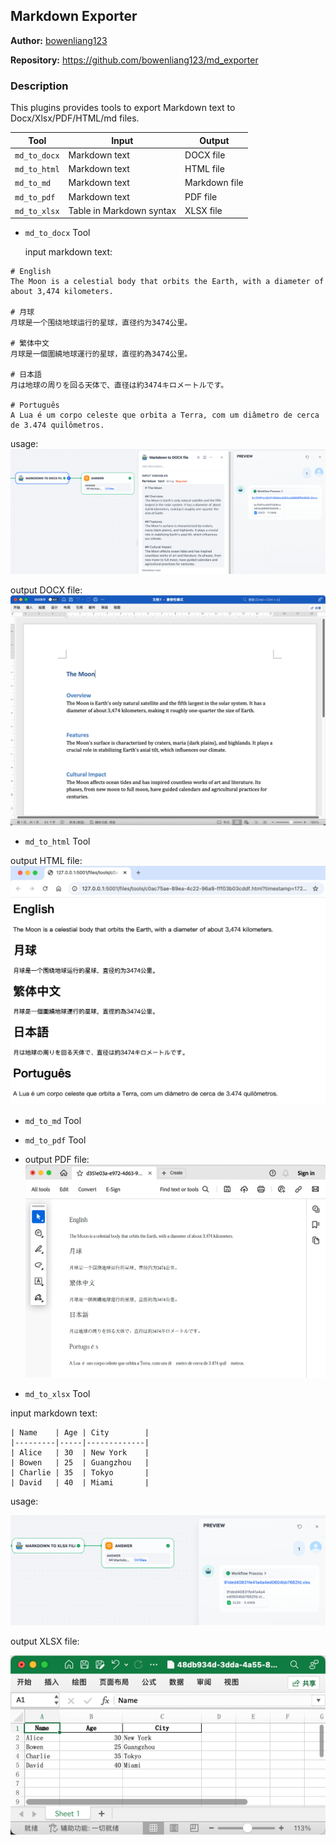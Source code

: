 ## Markdown Exporter

**Author:** [bowenliang123](https://github.com/bowenliang123)

**Repository:** https://github.com/bowenliang123/md_exporter

### Description

This plugins provides tools to export Markdown text to Docx/Xlsx/PDF/HTML/md files.

| Tool         | Input                    | Output        |
|--------------|--------------------------|---------------|
| `md_to_docx` | Markdown text            | DOCX file     |
| `md_to_html` | Markdown text            | HTML file     |
| `md_to_md`   | Markdown text            | Markdown file |
| `md_to_pdf`  | Markdown text            | PDF file      |
| `md_to_xlsx` | Table in Markdown syntax | XLSX file     |

- `md_to_docx` Tool

  input markdown text:

```
# English
The Moon is a celestial body that orbits the Earth, with a diameter of about 3,474 kilometers.

# 月球
月球是一个围绕地球运行的星球，直径约为3474公里。

# 繁体中文
月球是一個圍繞地球運行的星球，直徑約為3474公里。

# 日本語
月は地球の周りを回る天体で、直径は約3474キロメートルです。

# Português
A Lua é um corpo celeste que orbita a Terra, com um diâmetro de cerca de 3.474 quilômetros.
```

usage:
![img1.png](_assets/img1.png)

output DOCX file:
![img2.png](_assets/img2.png)

- `md_to_html` Tool

output HTML file:
![img11.png](_assets/img11.png)

- `md_to_md` Tool

- `md_to_pdf` Tool

- output PDF file:
  ![img12.png](_assets/img12.png)

- `md_to_xlsx` Tool

input markdown text:

```
| Name    | Age | City        |
|---------|-----|-------------|
| Alice   | 30  | New York    |
| Bowen   | 25  | Guangzhou   |
| Charlie | 35  | Tokyo       |
| David   | 40  | Miami       |
```

usage:

![img3.png](_assets/img3.png)

output XLSX file:

![img4.png](_assets/img4.png)


